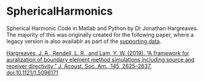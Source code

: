 # SphericalHarmonics
Spherical Harmonic Code in Matlab and Python by Dr Jonathan Hargreaves. The majority of this was originally created for the following paper, where a legacy version is also availablr as part of the [supporting data](https://pubs.aip.org/jasa/article-supplement/847057/zip/2625_1_epaps/).

[Hargreaves, J. A., Rendell, L. R., and Lam, Y. W. (2019). “A framework for auralization of boundary element method simulations including source and receiver directivity,” J. Acoust. Soc. Am., 145, 2625–2637. doi:10.1121/1.5096171](http://asa.scitation.org/doi/10.1121/1.5096171)

